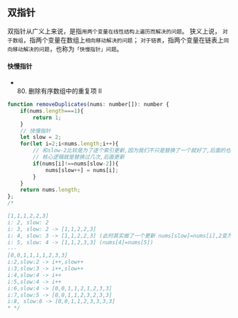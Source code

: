 ## 双指针
双指针从广义上来说，是指`用两个变量在线性结构上遍历而解决的问题`。
狭义上说，
`对于数组`，指两个变量在数组上`相向移动解决的问题`；
`对于链表`，指两个变量在链表上`同向移动解决的问题`，也称为`「快慢指针」问题`。

#### 快慢指针
* 80. 删除有序数组中的重复项 II
```javascript
function removeDuplicates(nums: number[]): number {
    if(nums.length===1){
        return 1;
    }
    // 快慢指针
    let slow = 2;
    for(let i=2;i<nums.length;i++){
        // 和slow-2比较是为了逐个索引更新,因为我们不只是替换了一个就好了,后面的也要跟着变更
        // 核心逻辑就是替换过几次,后面更新
        if(nums[i]!==nums[slow-2]){
            nums[slow++] = nums[i];
        }
    }
    return nums.length;
};
/*

[1,1,1,2,2,3]
i: 2, slow: 2
i: 3, slow: 2 -> [1,1,2,2,3]
i: 4, slow: 3 -> [1,1,2,2,3] (此时其实做了一个更新 nums[slow]=nums[i],2变为了2)
i: 5, slow: 4 -> [1,1,2,3,3] (nums[4]=nums[5])
---
[0,0,1,1,1,1,2,3,3]
i:2,slow:2 -> i++,slow++
i:3,slow:3 -> i++,slow++
i:4,slow:4 -> i++
i:5,slow:4 -> i++
i:6,slow:4 -> [0,0,1,1,2,1,2,3,3]
i:7,slow:5 -> [0,0,1,1,2,3,2,3,3]
i:8, slow:6 -> [0,0,1,1,2,3,3,3,3]
* */
```
